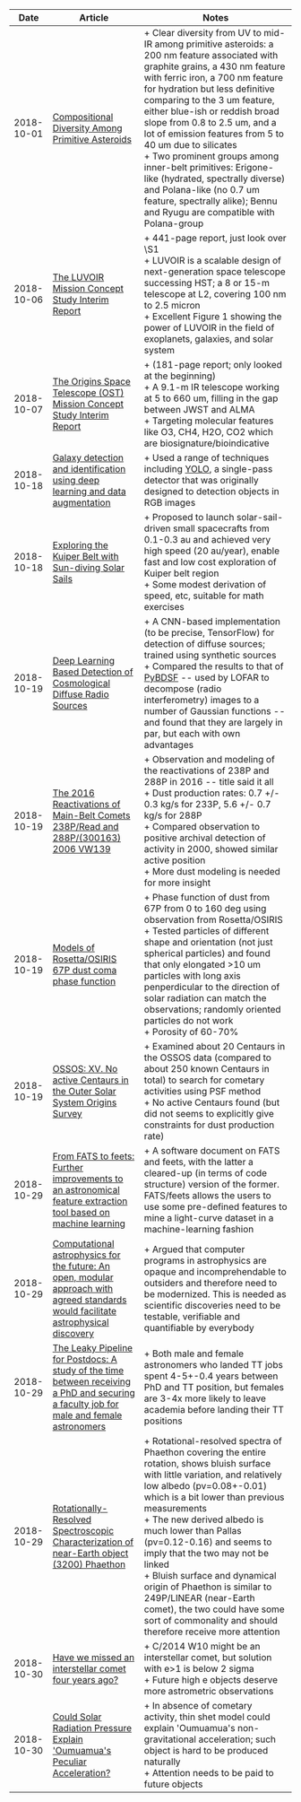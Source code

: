 
| Date | Article | Notes | 
| ---- | ---- | ---- |
| 2018-10-01 | [Compositional Diversity Among Primitive Asteroids](https://arxiv.org/abs/1809.01148) | + Clear diversity from UV to mid-IR among primitive asteroids: a 200 nm feature associated with graphite grains, a 430 nm feature with ferric iron, a 700 nm feature for hydration but less definitive comparing to the 3 um feature, either blue-ish or reddish broad slope from 0.8 to 2.5 um, and a lot of emission features from 5 to 40 um due to silicates <br> + Two prominent groups among inner-belt primitives: Erigone-like (hydrated, spectrally diverse) and Polana-like (no 0.7 um feature, spectrally alike); Bennu and Ryugu are compatible with Polana-group
| 2018-10-06 | [The LUVOIR Mission Concept Study Interim Report](https://arxiv.org/abs/1809.09668) | + 441-page report, just look over \S1 <br> + LUVOIR is a scalable design of next-generation space telescope successing HST; a 8 or 15-m telescope at L2, covering 100 nm to 2.5 micron <br> + Excellent Figure 1 showing the power of LUVOIR in the field of exoplanets, galaxies, and solar system
| 2018-10-07 | [The Origins Space Telescope (OST) Mission Concept Study Interim Report](https://arxiv.org/abs/1809.09702) | + (181-page report; only looked at the beginning) <br> + A 9.1-m IR telescope working at 5 to 660 um, filling in the gap between JWST and ALMA <br> + Targeting molecular features like O3, CH4, H2O, CO2 which are biosignature/bioindicative
| 2018-10-18 | [Galaxy detection and identification using deep learning and data augmentation](https://arxiv.org/abs/1809.01691) | + Used a range of techniques including [YOLO](https://pjreddie.com/darknet/yolo/), a single-pass detector that was originally designed to detection objects in RGB images
| 2018-10-18 | [Exploring the Kuiper Belt with Sun-diving Solar Sails](https://arxiv.org/abs/1810.00407) | + Proposed to launch solar-sail-driven small spacecrafts from 0.1-0.3 au and achieved very high speed (20 au/year), enable fast and low cost exploration of Kuiper belt region <br> + Some modest derivation of speed, etc, suitable for math exercises
| 2018-10-19 | [Deep Learning Based Detection of Cosmological Diffuse Radio Sources](https://arxiv.org/abs/1809.03315) | + A CNN-based implementation (to be precise, TensorFlow) for detection of diffuse sources; trained using synthetic sources <br> + Compared the results to that of [PyBDSF](http://www.astron.nl/citt/pybdsf/) -- used by LOFAR to decompose (radio interferometry) images to a number of Gaussian functions -- and found that they are largely in par, but each with own advantages
| 2018-10-19 | [The 2016 Reactivations of Main-Belt Comets 238P/Read and 288P/(300163) 2006 VW139](https://arxiv.org/abs/1809.10309) | + Observation and modeling of the reactivations of 238P and 288P in 2016 -- title said it all <br> + Dust production rates: 0.7 +/- 0.3 kg/s for 233P, 5.6 +/- 0.7 kg/s for 288P <br> + Compared observation to positive archival detection of activity in 2000, showed similar active position <br> + More dust modeling is needed for more insight
| 2018-10-19 | [Models of Rosetta/OSIRIS 67P dust coma phase function](https://arxiv.org/abs/1809.10424) | + Phase function of dust from 67P from 0 to 160 deg using observation from Rosetta/OSIRIS <br> + Tested particles of different shape and orientation (not just spherical particles) and found that only elongated >10 um particles with long axis penperdicular to the direction of solar radiation can match the observations; randomly oriented particles do not work <br> + Porosity of 60-70%
| 2018-10-19 | [OSSOS: XV. No active Centaurs in the Outer Solar System Origins Survey](https://arxiv.org/abs/1810.03648) | + Examined about 20 Centaurs in the OSSOS data (compared to about 250 known Centaurs in total) to search for cometary activities using PSF method <br> + No active Centaurs found (but did not seems to explicitly give constraints for dust production rate)
| 2018-10-29 | [From FATS to feets: Further improvements to an astronomical feature extraction tool based on machine learning](https://arxiv.org/abs/1809.02154) | + A software document on FATS and feets, with the latter a cleared-up (in terms of code structure) version of the former. FATS/feets allows the users to use some pre-defined features to mine a light-curve dataset in a machine-learning fashion
| 2018-10-29 | [Computational astrophysics for the future: An open, modular approach with agreed standards would facilitate astrophysical discovery](https://arxiv.org/abs/1809.02600) | + Argued that computer programs in astrophysics are opaque and incomprehendable to outsiders and therefore need to be modernized. This is needed as scientific discoveries need to be testable, verifiable and quantifiable by everybody
| 2018-10-29 | [The Leaky Pipeline for Postdocs: A study of the time between receiving a PhD and securing a faculty job for male and female astronomers](https://arxiv.org/abs/1810.01511) | + Both male and female astronomers who landed TT jobs spent 4-5+-0.4 years between PhD and TT position, but females are 3-4x more likely to leave academia before landing their TT positions
| 2018-10-29 | [Rotationally-Resolved Spectroscopic Characterization of near-Earth object (3200) Phaethon](https://arxiv.org/abs/1810.11157) | + Rotational-resolved spectra of Phaethon covering the entire rotation, shows bluish surface with little variation, and relatively low albedo (pv=0.08+-0.01) which is a bit lower than previous measurements <br> + The new derived albedo is much lower than Pallas (pv=0.12-0.16) and seems to imply that the two may not be linked <br> + Bluish surface and dynamical origin of Phaethon is similar to 249P/LINEAR (near-Earth comet), the two could have some sort of commonality and should therefore receive more attention
| 2018-10-30 | [Have we missed an interstellar comet four years ago?](https://arxiv.org/abs/1810.12766) | + C/2014 W10 might be an interstellar comet, but solution with e>1 is below 2 sigma <br> + Future high e objects deserve more astrometric observations
| 2018-10-30 | [Could Solar Radiation Pressure Explain 'Oumuamua's Peculiar Acceleration?](https://arxiv.org/abs/1810.11490) | + In absence of cometary activity, thin shet model could explain 'Oumuamua's non-gravitational acceleration; such object is hard to be produced naturally <br> + Attention needs to be paid to future objects
